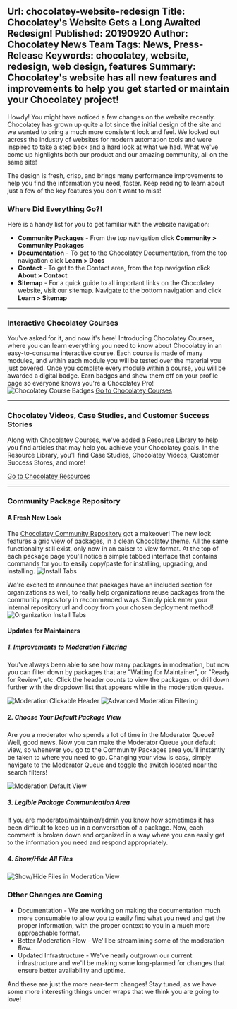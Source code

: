 Url: chocolatey-website-redesign
Title: Chocolatey's Website Gets a Long Awaited Redesign!
Published: 20190920
Author: Chocolatey News Team
Tags: News, Press-Release
Keywords: chocolatey, website, redesign, web design, features
Summary: Chocolatey's website has all new features and improvements to help you get started or maintain your Chocolatey project!
---
Howdy! You might have noticed a few changes on the website recently. Chocolatey has grown up quite a lot since the initial design of the site and we wanted to bring a much more consistent look and feel. We looked out across the industry of websites for modern automation tools and were inspired to take a step back and a hard look at what we had. What we've come up highlights both our product and our amazing community, all on the same site! 

The design is fresh, crisp, and brings many performance improvements to help you find the information you need, faster. Keep reading to learn about just a few of the key features you don't want to miss!

### Where Did Everything Go?!
Here is a handy list for you to get familiar with the website navigation:

- **Community Packages** - From the top navigation click **Community > Community Packages**
- **Documentation** - To get to the Chocolatey Documentation, from the top navigation click **Learn > Docs**
- **Contact** - To get to the Contact area, from the top navigation click **About > Contact**
- **Sitemap** - For a quick guide to all important links on the Chocolatey website, visit our sitemap. Navigate to the bottom navigation and click **Learn > Sitemap**

***

### Interactive Chocolatey Courses
You've asked for it, and now it's here! Introducing Chocolatey Courses, where you can learn everything you need to know about Chocolatey in an easy-to-consume interactive course. Each course is made of many modules, and within each module you will be tested over the material you just covered. Once you complete every module within a course, you will be awarded a digital badge. Earn badges and show them off on your profile page so everyone knows you're a Chocolatey Pro!
<img class="border img-fluid mb-3 p-0" src="/content/images/blog/redesign-badges.jpg" alt="Chocolatey Course Badges" title="Chocolatey Course Badges">
<a href="/courses" class="btn btn-primary">Go to Chocolatey Courses</a>
***

### Chocolatey Videos, Case Studies, and Customer Success Stories
Along with Chocolatey Courses, we've added a Resource Library to help you find articles that may help you achieve your Chocolatey goals. In the Resource Library, you'll find Case Studies, Chocolatey Videos, Customer Success Stores, and more!

<a href="/resources" class="btn btn-primary">Go to Chocolatey Resources</a>
***

### Community Package Repository
#### A Fresh New Look 
The <a href="/packages">Chocolatey Community Repository</a> got a makeover! The new look features a grid view of packages, in a clean Chocolatey theme. All the same functionality still exist, only now in an eaiser to view format. At the top of each package page you'll notice a simple tabbed interface that contains commands for you to easily copy/paste for installing, upgrading, and installing.
<img class="border img-fluid my-3" src="/content/images/blog/redesign-install-tabs.jpg" alt="Install Tabs" title="Install Tabs">

We're excited to announce that packages have an included section for organizations as well, to really help organizations reuse packages from the community repository in recommended ways. Simply pick enter your internal repository url and copy from your chosen deployment method!
<img class="border img-fluid my-3 p-0" src="/content/images/blog/redesign-install-tabs-puppet.jpg" alt="Organization Install Tabs" title="Organization Install Tabs">


#### Updates for Maintainers
##### 1. Improvements to Moderation Filtering
You've always been able to see how many packages in moderation, but now you can filter down by packages that are "Waiting for Maintainer", or "Ready for Review", etc. Click the header counts to view the packages, or drill down further with the dropdown list that appears while in the moderation queue.

<img class="border img-fluid mb-3" src="/content/images/blog/redesign-filter-header.jpg" alt="Moderation Clickable Header" title="Moderation Clickable Header">
<img class="border img-fluid mb-3" src="/content/images/blog/redesign-filter-dropdown.jpg" alt="Advanced Moderation Filtering" title="Advanced Moderation Filtering">

##### 2. Choose Your Default Package View
Are you a moderator who spends a lot of time in the Moderator Queue? Well, good news. Now you can make the Moderator Queue your default view, so whenever you go to the Community Packages area you'll instantly be taken to where you need to go. Changing your view is easy, simply navigate to the Moderator Queue and toggle the switch located near the search filters!

<img class="border img-fluid mb-3" src="/content/images/blog/redesign-default-view.gif" alt="Moderation Default View" title="Moderation Default View">

##### 3. Legible Package Communication Area
If you are moderator/maintainer/admin you know how sometimes it has been difficult to keep up in a conversation of a package. Now, each comment is broken down and organized in a way where you can easily get to the information you need and respond appropriately.

##### 4. Show/Hide All Files
<img class="border img-fluid mb-3" src="/content/images/blog/redesign-show-hide.gif" alt="Show/Hide Files in Moderation View" title="Show/Hide Files in Moderation View">


### Other Changes are Coming

* Documentation - We are working on making the documentation much more consumable to allow you to easily find what you need and get the proper information, with the proper context to you in a much more approachable format.
* Better Moderation Flow - We'll be streamlining some of the moderation flow.
* Updated Infrastructure - We've nearly outgrown our current infrastructure and we'll be making some long-planned for changes that ensure better availability and uptime.

And these are just the more near-term changes! Stay tuned, as we have some more interesting things under wraps that we think you are going to love!
